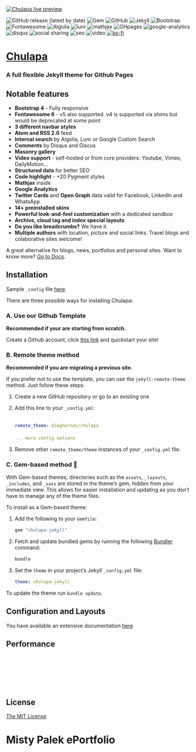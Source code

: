 [![Chulapa live preview][2]][1]

[1]: https://dieghernan.github.io/chulapa/
[2]: https://dieghernan.github.io/chulapa/assets/img/site/banner.png (live preview)

![GitHub release (latest by date)](https://img.shields.io/github/v/release/dieghernan/chulapa)
![Gem](https://img.shields.io/gem/v/chulapa-jekyll)
![GitHub](https://img.shields.io/github/license/dieghernan/chulapa) 
![Jekyll](https://img.shields.io/badge/jekyll-3.8.7-blue) 
![Bootstrap](https://img.shields.io/badge/bootstrap-4.5.0-blue) 
![Fontawesome](https://img.shields.io/badge/fontawesome-6.x-blue) 
![Algolia](https://img.shields.io/badge/algolia-4.x-blue) 
![lunr](https://img.shields.io/badge/lunr-2.x-blue) 
![mathjax](https://img.shields.io/badge/mathjax-3.x-blue) 
![GHpages](https://img.shields.io/badge/gh--pages-ready-succes) 
![google-analytics](https://img.shields.io/badge/google--analytics-ready-succes) 
![disqus](https://img.shields.io/badge/disqus-ready-succes) 
![social sharing](https://img.shields.io/badge/social--sharing-ready-succes) 
![seo](https://img.shields.io/badge/seo-ready-succes) 
![video](https://img.shields.io/badge/video--support-ok-succes)
[![ko-fi](https://img.shields.io/badge/buy%20me%20a%20coffee-donate-yellow.svg)](https://ko-fi.com/dieghernan)

# [Chulapa](https://dieghernan.github.io/chulapa/)

### A full flexible Jekyll theme for Github Pages

## Notable features

-  **Bootstrap 4** - Fully responsive
-  **Fontawesome 6** - v5 also supported. v4 is supported via shims but would be deprecated at some point
-  **3 different navbar styles**
-  **Atom and RSS 2.0** feed
-  **Internal search** by Algolia, Lunr or Google Custom Search
-  **Comments** by Disqus and Giscus
-  **Masonry gallery**
-  **Video support** - self-hosted or from core providers: Youtube, Vimeo, DailyMotion...
-  **Structured data** for better SEO
-  **Code highlight** - +20 Pygment styles
- **Mathjax** inside
-  **Google Analytics**
-  **Twitter Cards** and **Open Graph** data valid for Facebook, LinkedIn and WhatsApp
-  **14+ preinstalled skins**
-  **Powerful look-and-feel customization** with a dedicated sandbox
-  **Archive, cloud tag and index special layouts**
-  **Do you like breadcrumbs?** We have it.
-  **Multiple authors** with location, picture and social links. Travel blogs and colaborative sites welcome!

A great alternative for blogs, news, portfolios and personal sites. Want to know more? [Go to Docs](https://dieghernan.github.io/chulapa/docs/01-install).

## Installation

Sample `_config` file [here](https://github.com/dieghernan/chulapa/blob/master/_config.yml).

There are three possible ways for installing Chulapa:


### A. Use our Github Template

**Recommended if your are starting from scratch.**

Create a Github account, click [this link](https://github.com/dieghernan/chulapa-101/generate) and quickstart your site!


### B. Remote theme method

**Recommended if you are migrating a previous site.**

If you prefer not to use the template, you can use the `jekyll-remote-theme` method.
Just follow these steps:

1.   Create a new GitHub repository or go to an existing one
2.  Add this line to your `_config.yml`:

    ``` yaml

    remote_theme: dieghernan/chulapa

    ... more config options
    ```
3. Remove other `remote_theme/theme` instances of your `_config.yml` file.

### C. Gem-based method 💎

With Gem-based themes, directories such as the `assets`, `_layouts`, `_includes`, and `_sass` are stored in the theme’s gem, hidden from your immediate view.
This allows for easier installation and updating as you don’t have to manage any of the theme files.

To install as a Gem-based theme:

1.  Add the following to your `Gemfile`:

    ``` ruby
    gem "chulapa-jekyll"
    ```

2.  Fetch and update bundled gems by running the following [Bundler](https://bundler.io/) command:

    ``` bash
    bundle
    ```

3.  Set the `theme` in your project’s Jekyll `_config.yml` file:

    ``` yaml
    theme: chulapa-jekyll
    ```

To update the theme run `bundle update`.

## Configuration and Layouts

You have available an extensive documentation [here](https://dieghernan.github.io/chulapa/docs/01-install)

## Performance 

[![Performance](https://raw.githubusercontent.com/dieghernan/chulapa/master/github-metrics.svg)](https://pagespeed.web.dev/report?url=https://dieghernan.github.io/chulapa/)

## License

[The MIT License](https://dieghernan.github.io/chulapa/license)

# Misty Palek ePortfolio

